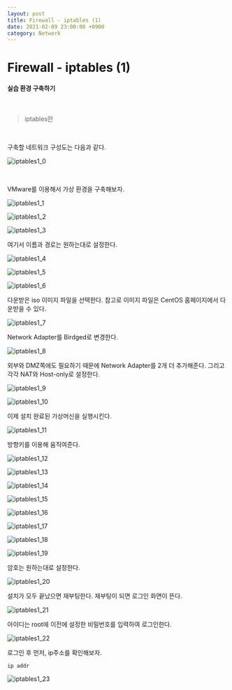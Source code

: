 ```yaml
---
layout: post
title: Firewall - iptables (1)
date: 2021-02-09 23:00:00 +0900
category: Network
---
```



# Firewall - iptables (1)

####  실습 환경 구축하기

<br/>


> iptables란 

<br/>

구축할 네트워크 구성도는 다음과 같다.

![iptables1_0](/public/img/iptables1_0.PNG) 

</br>

VMware를 이용해서 가상 환경을 구축해보자.

![iptables1_1](/public/img/iptables1_1.PNG) 

![iptables1_2](/public/img/iptables1_2.PNG) 

![iptables1_3](/public/img/iptables1_3.PNG) 

여기서 이름과 경로는 원하는대로 설정한다.

![iptables1_4](/public/img/iptables1_4.PNG) 

![iptables1_5](/public/img/iptables1_5.PNG) 

![iptables1_6](/public/img/iptables1_6.PNG) 

다운받은 iso 이미지 파일을 선택한다. 참고로 이미지 파일은 CentOS 홈페이지에서 다운받을 수 있다.

![iptables1_7](/public/img/iptables1_7.PNG) 

Network Adapter를 Birdged로 변경한다.

![iptables1_8](/public/img/iptables1_8.PNG) 

외부와 DMZ쪽에도 필요하기 때문에 Network Adapter를 2개 더 추가해준다. 그리고 각각 NAT와 Host-only로 설정한다.

![iptables1_9](/public/img/iptables1_9.PNG) 

![iptables1_10](/public/img/iptables1_10.PNG) 

이제 설치 완료된 가상머신을 실행시킨다.

![iptables1_11](/public/img/iptables1_11.PNG) 

방향키를 이용해 움직여준다.

![iptables1_12](/public/img/iptables1_12.PNG) 

![iptables1_13](/public/img/iptables1_13.PNG) 

![iptables1_14](/public/img/iptables1_14.PNG) 

![iptables1_15](/public/img/iptables1_15.PNG) 

![iptables1_16](/public/img/iptables1_16.PNG) 

![iptables1_17](/public/img/iptables1_17.PNG) 

![iptables1_18](/public/img/iptables1_18.PNG) 

![iptables1_19](/public/img/iptables1_19.PNG) 

암호는 원하는대로 설정한다.

![iptables1_20](/public/img/iptables1_20.PNG)

설치가 모두 끝났으면 재부팅한다. 재부팅이 되면 로그인 화면이 뜬다.

![iptables1_21](/public/img/iptables1_21.PNG)

아이디는 root에 이전에 설정한 비밀번호를 입력하여 로그인한다.

![iptables1_22](/public/img/iptables1_22.PNG)

로그인 후 먼저, ip주소를 확인해보자.

```shell
ip addr
```

![iptables1_23](/public/img/iptables1_23.PNG)



